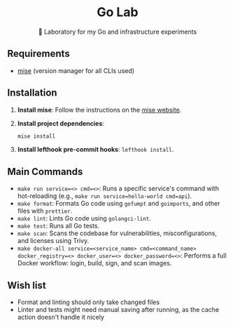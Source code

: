 <h1 align="center">
  Go Lab
</h1>

<p align="center">
  🧪 Laboratory for my Go and infrastructure experiments
</p>

## Requirements

- [mise](https://mise.jdx.dev/) (version manager for all CLIs used)

## Installation

1. **Install mise**: Follow the instructions on the [mise website](https://mise.jdx.dev/getting-started.html).
2. **Install project dependencies**:

   ```bash
   mise install
   ```

3. **Install lefthook pre-commit hooks**: `lefthook install`.

## Main Commands

- `make run service=<> cmd=<>`: Runs a specific service's command with hot-reloading (e.g., `make run service=hello-world cmd=api`).
- `make format`: Formats Go code using `gofumpt` and `goimports`, and other files with `prettier`.
- `make lint`: Lints Go code using `golangci-lint`.
- `make test`: Runs all Go tests.
- `make scan`: Scans the codebase for vulnerabilities, misconfigurations, and licenses using Trivy.
- `make docker-all service=<service_name> cmd=<command_name> docker_registry=<> docker_user=<> docker_password=<>`: Performs a full Docker workflow: login, build, sign, and scan images.

## Wish list

- Format and linting should only take changed files
- Linter and tests might need manual saving after running, as the cache action doesn't handle it nicely
